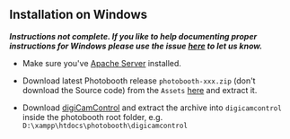 ## Installation on Windows
**_Instructions not complete. If you like to help documenting proper instructions for Windows please use the issue [here](https://github.com/andreknieriem/photobooth/issues/121) to let us know._**

- Make sure you've [Apache Server](https://httpd.apache.org/docs/2.4/platform/windows.html) installed.

- Download latest Photobooth release `photobooth-xxx.zip` (don't download the Source code) from the `Assets` [here](https://github.com/andreknieriem/photobooth/releases) and extract it.

- Download [digiCamControl](http://digicamcontrol.com/) and extract the archive into `digicamcontrol` inside the photobooth root folder, e.g. `D:\xampp\htdocs\photobooth\digicamcontrol`
